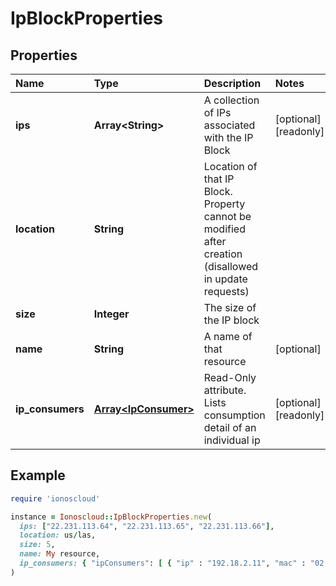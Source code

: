 # IpBlockProperties

## Properties

| Name | Type | Description | Notes |
| :--- | :--- | :--- | :--- |
| **ips** | **Array&lt;String&gt;** | A collection of IPs associated with the IP Block | \[optional\]\[readonly\] |
| **location** | **String** | Location of that IP Block. Property cannot be modified after creation \(disallowed in update requests\) |  |
| **size** | **Integer** | The size of the IP block |  |
| **name** | **String** | A name of that resource | \[optional\] |
| **ip\_consumers** | [**Array&lt;IpConsumer&gt;**](ipconsumer.md) | Read-Only attribute. Lists consumption detail of an individual ip | \[optional\]\[readonly\] |

## Example

```ruby
require 'ionoscloud'

instance = Ionoscloud::IpBlockProperties.new(
  ips: ["22.231.113.64", "22.231.113.65", "22.231.113.66"],
  location: us/las,
  size: 5,
  name: My resource,
  ip_consumers: { "ipConsumers": [ { "ip" : "192.18.2.11", "mac" : "02:01:3f:52:6e:57", "nicId" : "0e8ee463-1174-46f2-87ba-a5c79c14d8e5", "serverId" : "e6a3466f-8d6e-4cb6-8001-f4e245f222b7", "serverName" : "Unnamed Server", "datacenterId" : "6e54a9ec-aace-4176-8ee4-1c3a704fccfc", "datacenterName" : "IpConsumerDC", "k8sNodePoolUuid" : "6e54a9ec-aace-4176-8ee4-1c3a704fcc12", "k8sClusterUuid" : "6e54a9ec-aace-4176-8ee4-1c3a704fcc23"} ] }
)
```


